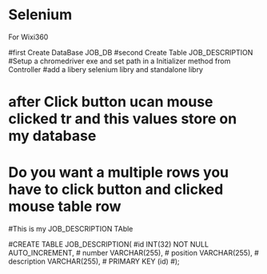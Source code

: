 # Selenium
For Wixi360

#first Create DataBase JOB_DB
#second Create Table JOB_DESCRIPTION
#Setup a chromedriver exe and set path  in a Initializer method from Controller
#add a libery selenium libry and standalone libry


# after Click button ucan mouse clicked tr and this values store on my database 
# Do you want a multiple rows you have to click button and clicked mouse table row 

#This is my JOB_DESCRIPTION TAble

#CREATE TABLE JOB_DESCRIPTION(
#id INT(32) NOT NULL AUTO_INCREMENT,
    # number VARCHAR(255),
    # position VARCHAR(255),
    # description VARCHAR(255),
    # PRIMARY KEY (id)
#);
   